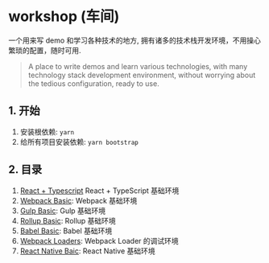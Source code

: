 # workshop (车间)

一个用来写 demo 和学习各种技术的地方, 拥有诸多的技术栈开发环境，不用操心繁琐的配置，随时可用.

> A place to write demos and learn various technologies, with many technology stack development environment, without worrying about the tedious configuration, ready to use.

## 1. 开始

1. 安装根依赖: `yarn`
2. 给所有项目安装依赖: `yarn bootstrap`

## 2. 目录

1. [React + Typescript](/packages/react-typescript) React + TypeScript 基础环境
2. [Webpack Basic](/packages/webpack-basic): Webpack 基础环境
3. [Gulp Basic](/packages/gulp-basic): Gulp 基础环境
4. [Rollup Basic](/packages/rollup-basic): Rollup 基础环境
5. [Babel Basic](/packages/babel-basic): Babel 基础环境
6. [Webpack Loaders](/packages/webpack-loaders): Webpack Loader 的调试环境
7. [React Native Baic](/packages/RNBasic): React Native 基础环境
